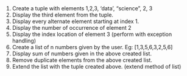 ##

1. Create a tuple with elements 1,2,3, ‘data’, “science”, 2, 3
2. Display the third element from the tuple.
3. Display every alternate element starting at index 1.
4. Display the number of occurrence of element 2
5. Display the index location of element 3 (perform with exception handling)
6. Create a list of n numbers given by the user. Eg: [1,3,5,6,3,2,5,6]
7. Display sum of numbers given in the above created list.
8. Remove duplicate elements from the above created list.
9. Extend the list with the tuple created above. (extend method of list)

##
